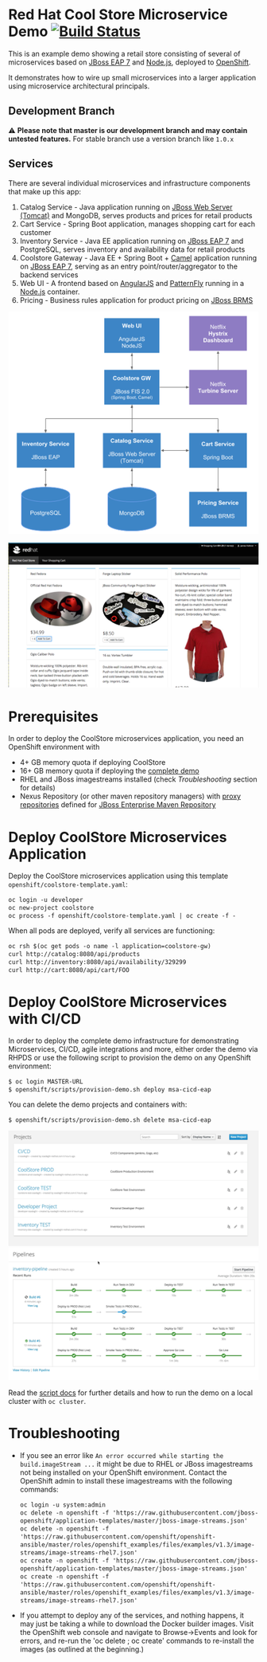 Red Hat Cool Store Microservice Demo [![Build Status](https://travis-ci.org/jbossdemocentral/coolstore-microservice.svg?branch=demo-1)](https://travis-ci.org/jbossdemocentral/coolstore-microservice)
====================================
This is an example demo showing a retail store consisting of several of microservices based on [JBoss EAP 7](https://access.redhat.com/products/red-hat-jboss-enterprise-application-platform/) and [Node.js](https://access.redhat.com/documentation/en-us/openshift_container_platform/3.4/html/using_images/source-to-image-s2i), deployed to [OpenShift](https://access.redhat.com/documentation/en/openshift-container-platform//).

It demonstrates how to wire up small microservices into a larger application using microservice architectural principals.

Development Branch
------------------
:warning: **Please note that master is our development branch and may contain untested features.** For stable branch use a version branch like `1.0.x`

Services
--------
There are several individual microservices and infrastructure components that make up this app:

1. Catalog Service - Java application running on [JBoss Web Server (Tomcat)](https://access.redhat.com/products/red-hat-jboss-web-server/) and MongoDB, serves products and prices for retail products
1. Cart Service - Spring Boot application, manages shopping cart for each customer
1. Inventory Service - Java EE application running on [JBoss EAP 7](https://access.redhat.com/products/red-hat-jboss-enterprise-application-platform/) and PostgreSQL, serves inventory and availability data for retail products
1. Coolstore Gateway - Java EE + Spring Boot + [Camel](http://camel.apache.org) application running on [JBoss EAP 7](https://access.redhat.com/products/red-hat-jboss-enterprise-application-platform/), serving as an entry point/router/aggregator to the backend services
1. Web UI - A frontend based on [AngularJS](https://angularjs.org) and [PatternFly](http://patternfly.org) running in a [Node.js](https://access.redhat.com/documentation/en/openshift-container-platform/3.3/paged/using-images/chapter-2-source-to-image-s2i) container.
1. Pricing - Business rules application for product pricing on [JBoss BRMS](https://www.redhat.com/en/technologies/jboss-middleware/business-rules)

![Architecture Screenshot](docs/images/arch-diagram.png?raw=true "Architecture Diagram")

<img src="docs/images/store.png?raw=true" width="740" />

Prerequisites
================
In order to deploy the CoolStore microservices application, you need an OpenShift environment with
* 4+ GB memory quota if deploying CoolStore
* 16+ GB memory quota if deploying the [complete demo](openshift/scripts)
* RHEL and JBoss imagestreams installed (check _Troubleshooting_ section for details)
* Nexus Repository (or other maven repository managers) with [proxy repositories](https://books.sonatype.com/nexus-book/reference/confignx-sect-manage-repo.html) defined for [JBoss Enterprise Maven Repository](https://access.redhat.com/maven-repository)

Deploy CoolStore Microservices Application
================
Deploy the CoolStore microservices application using this template `openshift/coolstore-template.yaml`:
```
oc login -u developer
oc new-project coolstore
oc process -f openshift/coolstore-template.yaml | oc create -f -
```

When all pods are deployed, verify all services are functioning:
```
oc rsh $(oc get pods -o name -l application=coolstore-gw)
curl http://catalog:8080/api/products
curl http://inventory:8080/api/availability/329299
curl http://cart:8080/api/cart/FOO
```

Deploy CoolStore Microservices with CI/CD
================
In order to deploy the complete demo infrastructure for demonstrating Microservices, CI/CD, 
agile integrations and more, either order the demo via RHPDS or use the following script to provision the demo
on any OpenShift environment:

```
$ oc login MASTER-URL
$ openshift/scripts/provision-demo.sh deploy msa-cicd-eap
```

You can delete the demo projects and containers with:
```
$ openshift/scripts/provision-demo.sh delete msa-cicd-eap
```

![CI/CD Demo](docs/images/cicd-projects.png?raw=true)
![CI/CD Demo](docs/images/cicd-pipeline.png?raw=true)

Read the [script docs](openshift/scripts) for further details and how to run the demo on a local cluster with `oc cluster`.

Troubleshooting
================
* If you see an error like `An error occurred while starting the build.imageStream ...` it might be due to RHEL or JBoss imagestreams not being installed on your OpenShift environment. Contact the OpenShift admin to install these imagestreams with the following commands:

  ```
  oc login -u system:admin
  oc delete -n openshift -f 'https://raw.githubusercontent.com/jboss-openshift/application-templates/master/jboss-image-streams.json'
  oc delete -n openshift -f 'https://raw.githubusercontent.com/openshift/openshift-ansible/master/roles/openshift_examples/files/examples/v1.3/image-streams/image-streams-rhel7.json'
  oc create -n openshift -f 'https://raw.githubusercontent.com/jboss-openshift/application-templates/master/jboss-image-streams.json'
  oc create -n openshift -f 'https://raw.githubusercontent.com/openshift/openshift-ansible/master/roles/openshift_examples/files/examples/v1.3/image-streams/image-streams-rhel7.json'
  ```
* If you attempt to deploy any of the services, and nothing happens, it may just be taking a while to download the Docker builder images. Visit the OpenShift web console and navigate to
Browse->Events and look for errors, and re-run the 'oc delete ; oc create' commands to re-install the images (as outlined at the beginning.)
